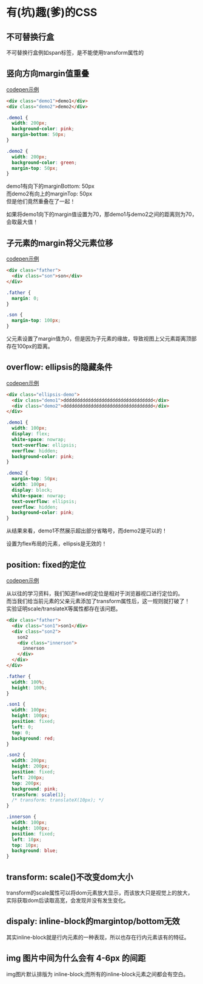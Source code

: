 # 有(坑)趣(爹)的CSS

## 不可替换行盒

不可替换行盒例如span标签，是不能使用transform属性的

## 竖向方向margin值重叠

[codepen示例](https://codepen.io/986191391/pen/KKzQvEg)

```html
<div class="demo1">demo1</div>
<div class="demo2">demo2</div>
```
```css
.demo1 {
  width: 200px;
  background-color: pink;
  margin-bottom: 50px;
}

.demo2 {
  width: 200px;
  background-color: green;
  margin-top: 50px;
}
```
demo1有向下的marginBottom: 50px<br>
而demo2有向上的marginTop: 50px<br>
但是他们竟然重叠在了一起！

如果将demo1向下的margin值设置为70，那demo1与demo2之间的距离则为70，会取最大值！

## 子元素的margin将父元素位移
[codepen示例](https://codepen.io/986191391/pen/bGKmxoz)

```html
<div class="father">
  <div class="son">son</div>
</div>
```
```css
.father {
  margin: 0;
}

.son {
  margin-top: 100px;
}
```

父元素设置了margin值为0，但是因为子元素的缘故，导致视图上父元素距离顶部存在100px的距离。

## overflow: ellipsis的隐藏条件
[codepen示例](https://codepen.io/986191391/pen/eYZVEjv)

```html
<div class="ellipsis-demo">
  <div class="demo1">ddddddddddddddddddddddddddddddddd</div>
  <div class="demo2">ddddddddddddddddddddddddddddddddd</div>
</div>
```
```css
.demo1 {
  width: 100px;
  display: flex;
  white-space: nowrap;
  text-overflow: ellipsis;
  overflow: hidden;
  background-color: pink;
}

.demo2 {
  margin-top: 50px;
  width: 100px;
  display: block;
  white-space: nowrap;
  text-overflow: ellipsis;
  overflow: hidden;
  background-color: pink;
}
```
从结果来看，demo1不然展示超出部分省略号，而demo2是可以的！

设置为flex布局的元素，ellipsis是无效的！

## position: fixed的定位
[codepen示例](https://codepen.io/986191391/pen/OJEapxw)

从以往的学习资料，我们知道fixed的定位是相对于浏览器视口进行定位的。<br>
而当我们给当前元素的父亲元素添加了transform属性后，这一规则就打破了！<br>
实验证明scale/translateX等属性都存在该问题。

```html
<div class="father">
  <div class="son1">son1</div>
  <div class="son2">
    son2
    <div class="innerson">
      innerson
    </div>
  </div>
</div>
```
```css
.father {
  width: 100%;
  height: 100%;
}

.son1 {
  width: 100px;
  height: 100px;
  position: fixed;
  left: 0;
  top: 0;
  background: red;
}

.son2 {
  width: 200px;
  height: 200px;
  position: fixed;
  left: 200px;
  top: 200px;
  background: pink;
  transform: scale(1);
  /* transform: translateX(10px); */
}

.innerson {
  width: 100px;
  height: 100px;
  position: fixed;
  left: 10px;
  top: 10px;
  background: blue;
}

```

## transform: scale()不改变dom大小

transform的scale属性可以将dom元素放大显示，而该放大只是视觉上的放大，实际获取dom后读取高宽，会发现并没有发生变化。

## dispaly: inline-block的margintop/bottom无效

其实inline-block就是行内元素的一种表现，所以也存在行内元素该有的特征。

## img 图片中间为什么会有 4-6px 的间距

img图片默认排版为 inline-block;而所有的inline-block元素之间都会有空白。